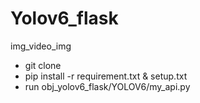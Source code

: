 # Yolov6_flask
img_video_img
- git clone
- pip install -r requirement.txt & setup.txt
- run obj_yolov6_flask/YOLOV6/my_api.py
